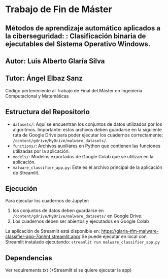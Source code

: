 
# Trabajo de Fin de Máster 
## Métodos de aprendizaje automático aplicados a la ciberseguridad: : Clasificación binaria de ejecutables del Sistema Operativo Windows.
## Autor: Luis Alberto Glaría Silva
## Tutor: Ángel Elbaz Sanz
Código perteneciente al Trabajo de Final del Máster en Ingeniería Computacional y Matemáticas 
## Estructura del Repositorio


- `datasets/`: Aquí se encuentran los conjuntos de datos utilizados por los algoritmos. Importante: estos archivos deben guardarse en la siguiente ruta de Google Drive para poder ejecutar los cuadernos correctamente: `/content/gdrive/MyDrive/malware_datasets/`.
- `functions/`: Archivos auxiliares en Python que contienen las funciones utilizadas por la aplicación.
- `models/`: Modelos exportados de Google Colab que se utilizan en la aplicación.
- `malware_classifier_app.py`: Este es el archivo principal de la aplicación de Streamlit.

## Ejecución

Para ejecutar los cuadernos de Jupyter:

1. los conjuntos de datos deben guardarse en `/content/gdrive/MyDrive/malware_datasets/` en Google Drive.
2. Los cuadernos deben ser abiertos y ejecutados en Google Colab 

La aplicación de Streamlit está disponible en: https://glaria-tfm-malware-classifier-app-7qnhnt.streamlit.app/
Se puede ejecutar en local con Streamlit instalado ejecutando: `streamlit run malware_classifier_app.py`

## Dependencias

Ver requirements.txt (+Streamlit si se quiere ejecutar la app)

